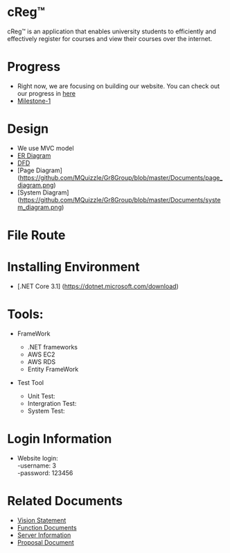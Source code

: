 # cReg™
cReg™ is an application that enables university students to efficiently and effectively register for courses and view their courses over the internet.

# Progress
- Right now, we are focusing on building our website. You can check out our progress in [here](https://github.com/MQuizzle/Gr8Group/projects/1)
- [Milestone-1](https://github.com/MQuizzle/Gr8Group/milestone/1)

# Design
- We use MVC model
- [ER Diagram](https://github.com/MQuizzle/Gr8Group/blob/master/Documents/entity%20diagram.PNG)
- [DFD](https://github.com/MQuizzle/Gr8Group/blob/master/Documents/DFD.png)
- [Page Diagram] (https://github.com/MQuizzle/Gr8Group/blob/master/Documents/page_diagram.png)
- [System Diagram] (https://github.com/MQuizzle/Gr8Group/blob/master/Documents/system_diagram.png)

# File Route


# Installing Environment
- [.NET Core 3.1] (https://dotnet.microsoft.com/download)

# Tools:
- FrameWork
  - .NET frameworks
  - AWS EC2
  - AWS RDS
  - Entity FrameWork
  
- Test Tool
  - Unit Test:
  - Intergration Test:
  - System Test:

# Login Information
- Website login:  
  -username: 3  
  -password: 123456
  
# Related Documents
- [Vision Statement](https://github.com/MQuizzle/Gr8Group/blob/master/Documents/Vision-Statement.md)
- [Function Documents](https://github.com/MQuizzle/Gr8Group/blob/master/Documents/FunctionDoc.md)
- [Server Information](https://github.com/MQuizzle/Gr8Group/blob/master/Documents/Server-README.md)
- [Proposal Document](https://github.com/MQuizzle/Gr8Group/blob/master/Documents/Proposal%20Document.pdf)
